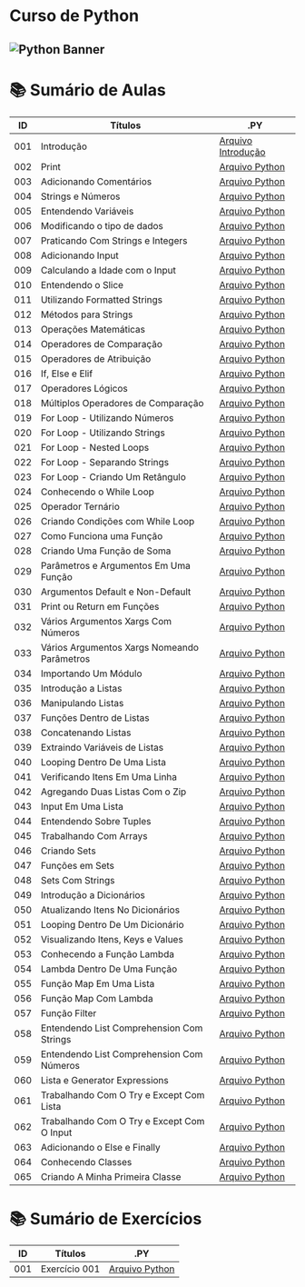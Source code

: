 # Curso de Python

## <img src="https://learn.temporal.io/assets/images/banner_python-0d345d125b6892840c54f7e1460c8a5a.png" alt="Python Banner">

# 📚 Sumário de Aulas

| ID  | Títulos                                     | .PY                                      |
| --- | ------------------------------------------- | ---------------------------------------- |
| 001 | Introdução                                  | [Arquivo Introdução](aula.001/README.md) |
| 002 | Print                                       | [Arquivo Python](aula.002/main.py)       |
| 003 | Adicionando Comentários                     | [Arquivo Python](aula.003/main.py)       |
| 004 | Strings e Números                           | [Arquivo Python](aula.004/main.py)       |
| 005 | Entendendo Variáveis                        | [Arquivo Python](aula.005/main.py)       |
| 006 | Modificando o tipo de dados                 | [Arquivo Python](aula.006/main.py)       |
| 007 | Praticando Com Strings e Integers           | [Arquivo Python](aula.007/main.py)       |
| 008 | Adicionando Input                           | [Arquivo Python](aula.008/main.py)       |
| 009 | Calculando a Idade com o Input              | [Arquivo Python](aula.009/main.py)       |
| 010 | Entendendo o Slice                          | [Arquivo Python](aula.010/main.py)       |
| 011 | Utilizando Formatted Strings                | [Arquivo Python](aula.011/main.py)       |
| 012 | Métodos para Strings                        | [Arquivo Python](aula.012/main.py)       |
| 013 | Operações Matemáticas                       | [Arquivo Python](aula.013/main.py)       |
| 014 | Operadores de Comparação                    | [Arquivo Python](aula.014/main.py)       |
| 015 | Operadores de Atribuição                    | [Arquivo Python](aula.015/main.py)       |
| 016 | If, Else e Elif                             | [Arquivo Python](aula.016/main.py)       |
| 017 | Operadores Lógicos                          | [Arquivo Python](aula.017/main.py)       |
| 018 | Múltiplos Operadores de Comparação          | [Arquivo Python](aula.018/main.py)       |
| 019 | For Loop - Utilizando Números               | [Arquivo Python](aula.019/main.py)       |
| 020 | For Loop - Utilizando Strings               | [Arquivo Python](aula.020/main.py)       |
| 021 | For Loop - Nested Loops                     | [Arquivo Python](aula.021/main.py)       |
| 022 | For Loop - Separando Strings                | [Arquivo Python](aula.022/main.py)       |
| 023 | For Loop - Criando Um Retângulo             | [Arquivo Python](aula.023/main.py)       |
| 024 | Conhecendo o While Loop                     | [Arquivo Python](aula.024/main.py)       |
| 025 | Operador Ternário                           | [Arquivo Python](aula.025/main.py)       |
| 026 | Criando Condições com While Loop            | [Arquivo Python](aula.026/main.py)       |
| 027 | Como Funciona uma Função                    | [Arquivo Python](aula.027/main.py)       |
| 028 | Criando Uma Função de Soma                  | [Arquivo Python](aula.028/main.py)       |
| 029 | Parâmetros e Argumentos Em Uma Função       | [Arquivo Python](aula.029/main.py)       |
| 030 | Argumentos Default e Non-Default            | [Arquivo Python](aula.030/main.py)       |
| 031 | Print ou Return em Funções                  | [Arquivo Python](aula.031/main.py)       |
| 032 | Vários Argumentos Xargs Com Números         | [Arquivo Python](aula.032/main.py)       |
| 033 | Vários Argumentos Xargs Nomeando Parâmetros | [Arquivo Python](aula.033/main.py)       |
| 034 | Importando Um Módulo                        | [Arquivo Python](aula.034/main.py)       |
| 035 | Introdução a Listas                         | [Arquivo Python](aula.035/main.py)       |
| 036 | Manipulando Listas                          | [Arquivo Python](aula.036/main.py)       |
| 037 | Funções Dentro de Listas                    | [Arquivo Python](aula.037/main.py)       |
| 038 | Concatenando Listas                         | [Arquivo Python](aula.038/main.py)       |
| 039 | Extraindo Variáveis de Listas               | [Arquivo Python](aula.039/main.py)       |
| 040 | Looping Dentro De Uma Lista                 | [Arquivo Python](aula.040/main.py)       |
| 041 | Verificando Itens Em Uma Linha              | [Arquivo Python](aula.041/main.py)       |
| 042 | Agregando Duas Listas Com o Zip             | [Arquivo Python](aula.042/main.py)       |
| 043 | Input Em Uma Lista                          | [Arquivo Python](aula.043/main.py)       |
| 044 | Entendendo Sobre Tuples                     | [Arquivo Python](aula.044/main.py)       |
| 045 | Trabalhando Com Arrays                      | [Arquivo Python](aula.045/main.py)       |
| 046 | Criando Sets                                | [Arquivo Python](aula.046/main.py)       |
| 047 | Funções em Sets                             | [Arquivo Python](aula.047/main.py)       |
| 048 | Sets Com Strings                            | [Arquivo Python](aula.048/main.py)       |
| 049 | Introdução a Dicionários                    | [Arquivo Python](aula.049/main.py)       |
| 050 | Atualizando Itens No Dicionários            | [Arquivo Python](aula.050/main.py)       |
| 051 | Looping Dentro De Um Dicionário             | [Arquivo Python](aula.051/main.py)       |
| 052 | Visualizando Itens, Keys e Values           | [Arquivo Python](aula.052/main.py)       |
| 053 | Conhecendo a Função Lambda                  | [Arquivo Python](aula.053/main.py)       |
| 054 | Lambda Dentro De Uma Função                 | [Arquivo Python](aula.054/main.py)       |
| 055 | Função Map Em Uma Lista                     | [Arquivo Python](aula.055/main.py)       |
| 056 | Função Map Com Lambda                       | [Arquivo Python](aula.056/main.py)       |
| 057 | Função Filter                               | [Arquivo Python](aula.057/main.py)       |
| 058 | Entendendo List Comprehension Com Strings   | [Arquivo Python](aula.058/main.py)       |
| 059 | Entendendo List Comprehension Com Números   | [Arquivo Python](aula.059/main.py)       |
| 060 | Lista e Generator Expressions               | [Arquivo Python](aula.060/main.py)       |
| 061 | Trabalhando Com O Try e Except Com Lista    | [Arquivo Python](aula.061/main.py)       |
| 062 | Trabalhando Com O Try e Except Com O Input  | [Arquivo Python](aula.062/main.py)       |
| 063 | Adicionando o Else e Finally                | [Arquivo Python](aula.063/main.py)       |
| 064 | Conhecendo Classes                          | [Arquivo Python](aula.064/main.py)       |
| 065 | Criando A Minha Primeira Classe             | [Arquivo Python](aula.065/main.py)       |

# 📚 Sumário de Exercícios

| ID  | Títulos       | .PY                |
| --- | ------------- | ------------------ |
| 001 | Exercício 001 | [Arquivo Python]() |
